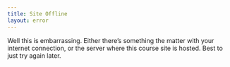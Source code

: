 ```yaml
---
title: Site Offline
layout: error
---
```


Well this is embarrassing. Either there’s something the matter with your internet connection, or the
server where this course site is hosted. Best to just try again later.
